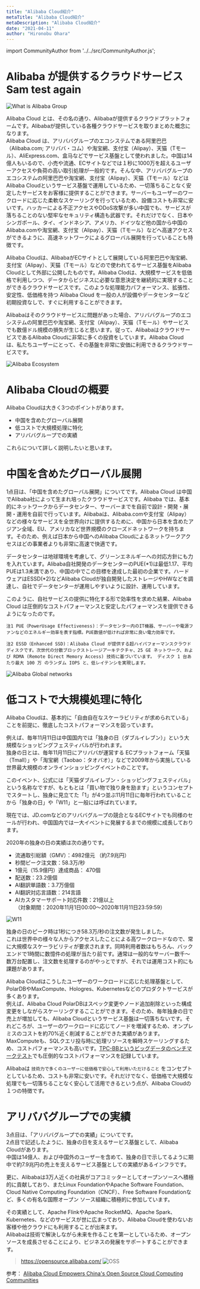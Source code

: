 ```yaml
---
title: "Alibaba Cloud紹介"
metaTitle: "Alibaba Cloud紹介"
metaDescription: "Alibaba Cloud紹介"
date: "2021-04-11"
author: "Hironobu Ohara"
---
```


import CommunityAuthor from '../../src/CommunityAuthor.js';

# Alibaba が提供するクラウドサービス Sam test again

![What is Alibaba Group](https://raw.githubusercontent.com/sbcloud/help/master/content/introduction/images/2.1.PNG "Alibaba Group")

Alibaba Cloud とは、その名の通り、Alibabaが提供するクラウドプラットフォームです。Alibabaが提供している各種クラウドサービスを取りまとめた概念になります。   
Alibaba Cloud は、アリババグループのエコシステムである阿里巴巴（Alibaba.com; アリババ・コム）や淘宝網、支付宝（Alipay）、天猫（Tモール）、AliExpress.com、盒马などでサービス基盤として使われました。中国は14億人もいるので、小売や流通、ECサイトなどでは１秒に1000万を超えるユーザーアクセスや負荷の高い取引処理が一般的です。そんな中、アリババグループのエコシステムの阿里巴巴や淘宝網、支付宝（Alipay）、天猫（Tモール）などはAlibaba Cloudというサービス基盤で運用しているため、一切落ちることなく安定したサービスをお客様に提供することができます。サーバーもユーザーのワークロードに応じた柔軟なスケーリングを行っているため、設備コストも非常に安いです。ハッカーによる不正アクセスやDDoS攻撃が多い中国でも、サービスが落ちることのない堅牢なセキュリティ構造も武器です。それだけでなく、日本やシンガポール、タイ、インドネシア、アメリカ、ドイツなど他の国から中国のAlibaba.comや淘宝網、支付宝（Alipay）、天猫（Tモール）などへ高速アクセスができるように、高速ネットワークによるグローバル展開を行っていることも特徴です。   
   
Alibaba Cloudは、AlibabaがECサイトとして展開している阿里巴巴や淘宝網、支付宝（Alipay）、天猫（Tモール）などので使われてるサービス基盤をAlibaba Cloudとして外部に公開したものです。Alibaba Clodは、大規模サービスを低価格で利用しつつ、データからビジネスに必要な意思決定を継続的に実現することができるクラウドサービスです。このような処理能力パフォーマンス、拡張性、安定性、低価格を持つ Alibaba Cloud を一般の人が設備やデータセンターなど初期投資なしで、すぐに利用することができます。   

Alibabaはそのクラウドサービスに問題があった場合、アリババグループのエコシステムの阿里巴巴や淘宝網、支付宝（Alipay）、天猫（Tモール）やサービスでも数億ドル規模の損失が生じると思います。従って、AlibabaはクラウドサービスであるAlibaba Cloudに非常に多くの投資をしています。Alibaba Cloudは、私たちユーザーにとって、その基盤を非常に安価に利用できるクラウドサービスです。   




![Alibaba Ecosystem](https://raw.githubusercontent.com/sbcloud/help/master/content/introduction/images/2.2.PNG "Alibaba Ecosystem")

# Alibaba Cloudの概要

Alibaba Cloudは大きく3つのポイントがあります。   

* 中国を含めたグローバル展開   
* 低コストで大規模処理に特化   
* アリババグループでの実績   

これらについて詳しく説明したいと思います。   

# 中国を含めたグローバル展開
1点目は、「中国を含めたグローバル展開」についてです。Alibaba Cloud は中国でAlibaba社によって生まれ培ったクラウドサービスです。Alibaba では、基本的にネットワークからデータセンター、サーバーまでを自前で設計・開発・展開・運用を自前で行っています。Alibabaは、Alibaba.comや支付宝（Alipay）などの様々なサービスを全世界向けに提供するために、中国から日本を含めたアジアン全域、EU、アメリカなど世界規模のクローズドネットワークを持ちます。そのため、例えば日本から中国へのAlibaba Cloudによるネットワークアクセスはどの事業者よりも非常に高速で快適です。   

データセンターは地球環境を考慮して、グリーンエネルギーへの対応方針にも力を入れています。Alibaba自社開発のデータセンターのPUE(*1)は最低1.17、平均PUEは1.3未満であり、中国の中でこの目標を達成した最初の企業です。ハードウェアはESSD(*2)などAlibaba Cloudが独自開発したストレージやHWなどを調達し、自社でデータセンターが運用しやすいように設計、運用しています。   

このように、自社サービスの提供に特化する形で効率性を求めた結果、Alibaba Cloud は圧倒的なコストパフォーマンスと安定したパフォーマンスを提供できるようになったのです。   

```注1 PUE（PowerUsage Effectiveness)：データセンター内のIT機器、サーバーや電源ファンなどのエネルギー効率を表す指標。PUE数値が低ければ非常に良い電力効率です。```

```注2 ESSD（Enhanced SSD)：Alibaba Cloud が提供する超ハイパフォーマンスクラウドディスクです。次世代の分散ブロックストレージアーキテクチャ、25 GE ネットワーク、および RDMA (Remote Direct Memory Access) 技術に基づいています。 ディスク 1 台あたり最大 100 万 のランダム IOPS と、低レイテンシを実現します。```

![Alibaba Global networks](https://raw.githubusercontent.com/sbcloud/help/master/content/introduction/images/2.3.PNG "global")



# 低コストで大規模処理に特化
Alibaba Cloudは、基本的に「自由自在なスケーラビリティが求められている」ことを前提に、徹底したコストパフォーマンスを図っています。   

例えば、毎年11月11日は中国国内では「独身の日（ダブルイレブン）」という大規模なショッピングフェスティバルが行われます。   
独身の日とは、毎年11月11日にアリババが運営する ECプラットフォーム「天猫（Tmall）」や「淘宝網（Taobao：タオバオ）」などで2009年から実施している世界最大規模のオンラインショッピングイベントのことです。   

このイベント、公式には「天猫ダブルイレブン・ショッピングフェスティバル」という名称なですが、もともとは「買い物で独り身を励ます」というコンセプトでスタートし、独身に見立てた「1」が4つ並ぶ11月11日に毎年行われていることから「独身の日」や「W11」と一般には呼ばれています。   

現在では、JD.comなどのアリババグループの競合となるECサイトでも同様のセールが行われ、中国国内では一大イベントに発展するまでの規模に成長しております。   

2020年の独身の日の実績は次の通りです。   
* 流通取引総額（GMV）：4982億元 （約7.9兆円）   
* 秒間ピーク注文数：58.3万/秒   
* 1億元（15.9億円）達成商品： 470個   
* 配送数：23.2億個   
* AI翻訳単語数：3.7万億個   
* AI翻訳対応言語数：214言語
* AIカスタマーサポート対応件数：21億以上   
（対象期間：2020年11月1日00:00〜2020年11月11日23:59:59）   

![W11](https://raw.githubusercontent.com/sbcloud/help/master/content/introduction/images/2.4.PNG "W11")

独身の日のピーク時は1秒につき58.3万/秒の注文数が発生しました。   
これは世界中の様々な人からアクセスしたことによる高ワークロードなので、常に大規模なスケーラビリティが要求されます。同時利用者数はもちろん、バックエンドで1時間に数憶件の処理が当たり前です。通常は一般的なサーバー数千～数万台配置し、注文数を処理するのがやっとですが、それでは運用コスト的にも課題があります。   

Alibaba Cloudはこうしたユーザーのワークロードに応じた処理基盤として、PolarDBやMaxCompute、Hologres、Kubernetesなどのプロダクトサービスが多くあります。   
例えば、Alibaba Cloud PolarDBはスペック変更やノード追加削除といった構成変更をしながらスケーリングするこことができます。そのため、毎年独身の日で売上が増加しても、Alibaba Cloudというサービス基盤は一切落ちないです。それどころが、ユーザーのワークロードに応じてノードを増減するため、オンプレミスのコストを約70%近く削減することができた実績があります。   
MaxComputeも、SQLクエリ投与時に処理リソースを瞬時スケーリングするため、コストパフォーマンスも高いです。[TPC-BBというビッグデータのベンチマークテスト](http://tpc.org/tpcx-bb/results/tpcxbb_perf_results5.asp)でも圧倒的なコストパフォーマンスを記録しています。   


Alibabaは `技術力で多くのユーザーに低価格で安心して利用いただけること` をコンセプトとしているため、コストも非常に安いです。それだけでなく、低価格で大規模な処理でも一切落ちることなく安心して活用できるという点が、Alibaba Cloudの１つの特徴です。   



# アリババグループでの実績
3点目は、「アリババグループでの実績」についてです。   
2点目で記述したように、独身の日を支えるサービス基盤として、Alibaba Cloudがあります。   
中国は14億人、および中国外のユーザーを含めて、独身の日で示してるように期中で約7.9兆円の売上を支えるサービス基盤としての実績があるインフラです。   

更に、Alibabaは3万人近くの社員がコアコミッターとしてオープンソースへ積極的に貢献しており、またLinux FoundationやApache Software Foundation、Cloud Native Computing Foundation（CNCF）、Free Software Foundationなど、多くの有名な国際オープン ソース組織に積極的に参加しています。   

その実績として、Apache FlinkやApache RocketMQ、Apache Spark、Kubernetes、などのサービスが世に広まっており、Alibaba Cloudを使わないお客様や他クラウドにも利用することが出来ます。   
Alibabaは技術で解決しながら未来を作ることを第一としているため、オープンソースを成長させることにより、ビジネスの発展をサポートすることができます。   

> https://opensource.alibaba.com/
![OSS](https://raw.githubusercontent.com/sbcloud/help/master/content/introduction/images/2.7.png "OSS")


参考：
[Alibaba Cloud Empowers China's Open Source Cloud Computing Communities](https://www.alibabacloud.com/blog/alibaba-cloud-empowers-chinas-open-source-cloud-computing-communities_594061)


<CommunityAuthor 
    author="Hironobu Ohara"
    self_introduction = "2019年にAlibaba Cloudを担当。Databaseや収集、分散処理、ETL、検索、分析、機械学習基盤の構築、運用等を経て、現在分散系をメインとしたビッグデータとデータベースを得意・専門とするデータエンジニア。 AlibabaCloud MVP。"
    imageUrl="https://avatars.githubusercontent.com/u/47152180?s=400&u=ed7d182ce541f6f0d83c54b7265136a375b24ad2&v=4"
    githubUrl="https://github.com/ohiro18"
/>



